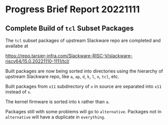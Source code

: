 # Progress Brief Report 20221111
## Complete Build of `tcl` Subset Packages 

The `tcl` subset packages of upstream Slackware repo
are completed and availabe at

https://repo.tarsier-infra.com/Slackware-RISC-V/slackware-riscv64/15.0.20221110-1111/tcl/

Built packages are now being sorted into directories
using the hierarchy of upstream Slackware repo,
like `a`, `ap`, `d`, `k`, `l`, `n`, `tcl`, etc.

Built packages from `x11` subdirectory of `x` in source 
are separated into `x11` instead of `x`.

The kernel firmware is sorted into `k` rather than `a`.

Packages still with some problems will go to `alternative`.
Packages not in `alternative` will have a duplicate in `everything`.
